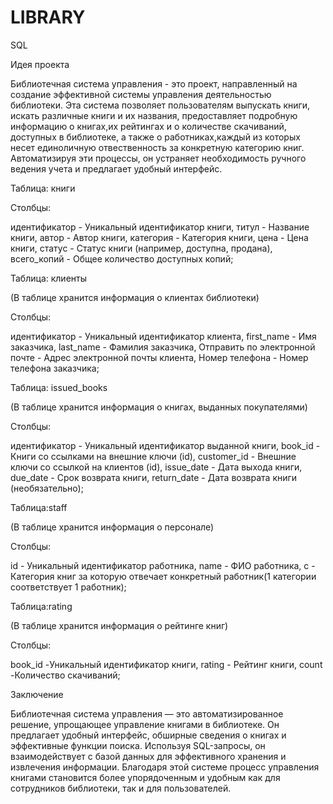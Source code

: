 # LIBRARY
SQL

Идея проекта


Библиотечная система управления - это проект, направленный на создание эффективной системы управления деятельностью библиотеки. Эта система позволяет пользователям выпускать книги, искать различные книги и их названия, предоставляет подробную информацию о книгах,их рейтингах и о количестве скачиваний, доступных в библиотеке, а также о работниках,каждый из которых несет единоличную отвественность за конкретную категорию книг. Автоматизируя эти процессы, он устраняет необходимость ручного ведения учета и предлагает удобный интерфейс.

Таблица: книги

Столбцы:


идентификатор	-	Уникальный идентификатор книги,
титул		   -     Название книги,
автор		 -       Автор книги,
категория	-	    Категория книги,
цена     -  	    Цена книги,
статус	 -     	Статус книги (например, доступна, продана),
всего_копий 	-	Общее количество доступных копий;

Таблица: клиенты


(В таблице хранится информация о клиентах библиотеки)


Столбцы:


идентификатор	      -            	Уникальный идентификатор клиента,
first_name		     -               Имя заказчика,
last_name	        -                Фамилия заказчика,
Отправить по электронной почте	-  Адрес электронной почты клиента,
Номер телефона    -              	Номер телефона заказчика;


Таблица: issued_books


(В таблице хранится информация о книгах, выданных покупателями)

Столбцы:


идентификатор		-  Уникальный идентификатор выданной книги,
book_id		    -    Книги со ссылками на внешние ключи (id),
customer_id  -   	Внешние ключи со ссылкой на клиентов (id),
issue_date	  -  	Дата выхода книги,
due_date	  -      Срок возврата книги,
return_date		-    Дата возврата книги (необязательно);


Таблица:staff


(В таблице хранится информация о персонале)

Столбцы:



id    -  Уникальный идентификатор работника,
name   - ФИО работника,
c      - Категория книг за которую отвечает конкретный работник(1 категории соответствует 1 работник);

Таблица:rating


(В таблице хранится информация о рейтинге книг)

Столбцы:



book_id   -Уникальный идентификатор книги,
rating   - Рейтинг книги,
count     -Количество скачиваний;


Заключение


Библиотечная система управления — это автоматизированное решение, упрощающее управление книгами в библиотеке. Он предлагает удобный интерфейс, обширные сведения о книгах и эффективные функции поиска. Используя SQL-запросы, он взаимодействует с базой данных для эффективного хранения и извлечения информации. Благодаря этой системе процесс управления книгами становится более упорядоченным и удобным как для сотрудников библиотеки, так и для пользователей. 
